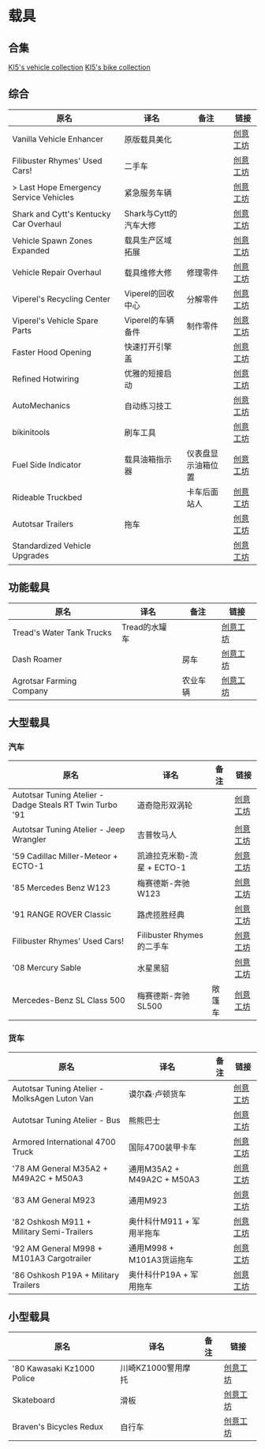 # 载具

## 合集

[KI5's vehicle collection](https://steamcommunity.com/sharedfiles/filedetails/?id=2490220997)
[KI5's bike collection](https://steamcommunity.com/sharedfiles/filedetails/?id=2878368065)

## 综合

| 原名                                   | 译名                  | 备注               | 链接                                                                          |
| -------------------------------------- | --------------------- | ------------------ | ----------------------------------------------------------------------------- |
| Vanilla Vehicle Enhancer               | 原版载具美化          |                    | [创意工坊](https://steamcommunity.com/sharedfiles/filedetails/?id=2788428718) |
| Filibuster Rhymes' Used Cars!          | 二手车                |                    | [创意工坊](https://steamcommunity.com/sharedfiles/filedetails/?id=1510950729) |
| > Last Hope Emergency Service Vehicles | 紧急服务车辆          |                    | [创意工坊](https://steamcommunity.com/sharedfiles/filedetails/?id=3018389500) |
| Shark and Cytt's Kentucky Car Overhaul | Shark与Cytt的汽车大修 |                    | [创意工坊](https://steamcommunity.com/sharedfiles/filedetails/?id=2807356025) |
| Vehicle Spawn Zones Expanded           | 载具生产区域拓展      |                    | [创意工坊](https://steamcommunity.com/sharedfiles/filedetails/?id=2793164190) |
| Vehicle Repair Overhaul                | 载具维修大修          | 修理零件           | [创意工坊](https://steamcommunity.com/sharedfiles/filedetails/?id=2757712197) |
| Viperel's Recycling Center             | Viperel的回收中心     | 分解零件           | [创意工坊](https://steamcommunity.com/sharedfiles/filedetails/?id=2713055926) |
| Viperel's Vehicle Spare Parts          | Viperel的车辆备件     | 制作零件           | [创意工坊](https://steamcommunity.com/sharedfiles/filedetails/?id=2712632417) |
| Faster Hood Opening                    | 快速打开引擎盖        |                    | [创意工坊](https://steamcommunity.com/sharedfiles/filedetails/?id=2584112711) |
| Refined Hotwiring                      | 优雅的短接启动        |                    | [创意工坊](https://steamcommunity.com/sharedfiles/filedetails/?id=2687515849) |
| AutoMechanics                          | 自动练习技工          |                    | [创意工坊](https://steamcommunity.com/sharedfiles/filedetails/?id=2588598892) |
| bikinitools                            | 刷车工具              |                    | [创意工坊](https://steamcommunity.com/sharedfiles/filedetails/?id=2634426926) |
| Fuel Side Indicator                    | 载具油箱指示器        | 仪表盘显示油箱位置 | [创意工坊](https://steamcommunity.com/sharedfiles/filedetails/?id=2616986064) |
| Rideable Truckbed                      |                       | 卡车后面站人       | [创意工坊](https://steamcommunity.com/sharedfiles/filedetails/?id=2877551501) |
| Autotsar Trailers                      | 拖车                  |                    | [创意工坊](https://steamcommunity.com/sharedfiles/filedetails/?id=2282429356) |
| Standardized Vehicle Upgrades          |                       |                    | [创意工坊](https://steamcommunity.com/sharedfiles/filedetails/?id=3024365998) |

## 功能载具

| 原名                      | 译名          | 备注     | 链接                                                                          |
| ------------------------- | ------------- | -------- | ----------------------------------------------------------------------------- |
| Tread's Water Tank Trucks | Tread的水罐车 |          | [创意工坊](https://steamcommunity.com/sharedfiles/filedetails/?id=2719592131) |
| Dash Roamer               |               | 房车     | [创意工坊](https://steamcommunity.com/sharedfiles/filedetails/?id=3011430652) |
| Agrotsar Farming Company  |               | 农业车辆 | [创意工坊](https://steamcommunity.com/sharedfiles/filedetails/?id=2728257015) |

## 大型载具

### 汽车

| 原名                                                     | 译名                       | 备注   | 链接                                                                          |
| -------------------------------------------------------- | -------------------------- | ------ | ----------------------------------------------------------------------------- |
| Autotsar Tuning Atelier - Dadge Steals RT Twin Turbo '91 | 道奇隐形双涡轮             |        | [创意工坊](https://steamcommunity.com/sharedfiles/filedetails/?id=2743496289) |
| Autotsar Tuning Atelier - Jeep Wrangler                  | 吉普牧马人                 |        | [创意工坊](https://steamcommunity.com/sharedfiles/filedetails/?id=2636100523) |
| '59 Cadillac Miller-Meteor + ECTO-1                      | 凯迪拉克米勒-流星 + ECTO-1 |        | [创意工坊](https://steamcommunity.com/sharedfiles/filedetails/?id=2772575623) |
| '85 Mercedes Benz W123                                   | 梅赛德斯-奔驰W123          |        | [创意工坊](https://steamcommunity.com/sharedfiles/filedetails/?id=2469388752) |
| '91 RANGE ROVER Classic                                  | 路虎揽胜经典               |        | [创意工坊](https://steamcommunity.com/sharedfiles/filedetails/?id=2409333430) |
| Filibuster Rhymes' Used Cars!                            | Filibuster Rhymes的二手车  |        | [创意工坊](https://steamcommunity.com/sharedfiles/filedetails/?id=1510950729) |
| '08 Mercury Sable                                        | 水星黑貂                   |        | [创意工坊](https://steamcommunity.com/sharedfiles/filedetails/?id=2834352171) |
| Mercedes-Benz SL Class 500                               | 梅赛德斯-奔驰SL500         | 敞篷车 | [创意工坊](https://steamcommunity.com/sharedfiles/filedetails/?id=2800120579) |

### 货车

| 原名                                          | 译名                       | 备注 | 链接                                                                          |
| --------------------------------------------- | -------------------------- | ---- | ----------------------------------------------------------------------------- |
| Autotsar Tuning Atelier - MolksAgen Luton Van | 谟尔森·卢顿货车            |      | [创意工坊](https://steamcommunity.com/sharedfiles/filedetails/?id=2792425535) |
| Autotsar Tuning Atelier - Bus                 | 熊熊巴士                   |      | [创意工坊](https://steamcommunity.com/sharedfiles/filedetails/?id=2592358528) |
| Armored International 4700 Truck              | 国际4700装甲卡车           |      | [创意工坊](https://steamcommunity.com/sharedfiles/filedetails/?id=2822199130) |
| '78 AM General M35A2 + M49A2C + M50A3         | 通用M35A2 + M49A2C + M50A3 |      | [创意工坊](https://steamcommunity.com/sharedfiles/filedetails/?id=2799152995) |
| '83 AM General M923                           | 通用M923                   |      | [创意工坊](https://steamcommunity.com/sharedfiles/filedetails/?id=2811383142) |
| '82 Oshkosh M911 + Military Semi-Trailers     | 奥什科什M911 + 军用半拖车  |      | [创意工坊](https://steamcommunity.com/sharedfiles/filedetails/?id=2618213077) |
| '92 AM General M998 + M101A3 Cargotrailer     | 通用M998 + M101A3货运拖车  |      | [创意工坊](https://steamcommunity.com/sharedfiles/filedetails/?id=2642541073) |
| '86 Oshkosh P19A + Military Trailers          | 奥什科什P19A + 军用拖车    |      | [创意工坊](https://steamcommunity.com/sharedfiles/filedetails/?id=2566953935) |

## 小型载具

| 原名                       | 译名               | 备注 | 链接                                                                          |
| -------------------------- | ------------------ | ---- | ----------------------------------------------------------------------------- |
| '80 Kawasaki Kz1000 Police | 川崎KZ1000警用摩托 |      | [创意工坊](https://steamcommunity.com/sharedfiles/filedetails/?id=2818847163) |
| Skateboard                 | 滑板               |      | [创意工坊](https://steamcommunity.com/sharedfiles/filedetails/?id=2728300240) |
| Braven's Bicycles Redux    | 自行车             |      | [创意工坊](https://steamcommunity.com/sharedfiles/filedetails/?id=2988491347) |
